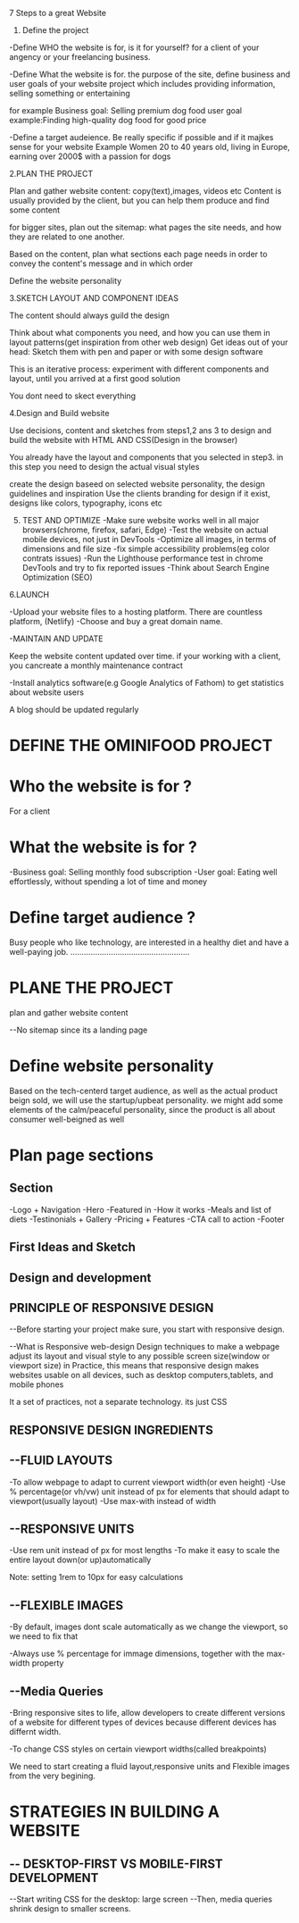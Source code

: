 7 Steps to a great Website 

1. Define  the project

-Define WHO the website is for, is it for yourself? for a client of your angency
or your freelancing business.

-Define What the website is for. the purpose of the site, define business and
user goals of your website project which includes providing information, selling something or entertaining

for example Business goal: Selling premium dog food
user goal example:Finding high-quality dog food for good price 

-Define a target audeience. Be really specific if possible and if it majkes sense for your website 
Example Women 20 to 40 years old, living in Europe, earning over 2000$ with a passion for dogs 


2.PLAN THE PROJECT 

Plan and gather website content: copy(text),images, videos etc 
Content is usually provided by the client, but you can help them produce and find some content

for bigger sites, plan out the sitemap: what pages the site needs, and how they are related to one another.

Based on the content, plan what sections each page needs in order to convey the content's message and in which order

Define the website personality 



3.SKETCH LAYOUT AND COMPONENT IDEAS

The content should always guild the design 

Think about what components you need, and how you can use them in layout patterns(get inspiration from other web design)
Get ideas out of your head: Sketch them with pen and paper or with some design software

This is an iterative process: experiment with different components and layout, until you arrived at a first good solution 

You dont need to skect everything 


4.Design and Build website 

Use decisions, content and sketches from steps1,2 ans 3 to design and build the website with HTML AND CSS(Design in the browser)

You already have the layout and components that you selected in step3.
in this step you need to design the actual visual styles 

create the design baseed on selected website personality, the design guidelines and inspiration
Use the clients branding for design if it exist, designs like colors, typography, icons etc 

5. TEST AND OPTIMIZE 
-Make sure website works well in all major browsers(chrome, firefox, safari, Edge)
-Test the website on actual mobile devices, not just in DevTools 
-Optimize all images, in terms of dimensions and file size 
-fix simple accessibility problems(eg color contrats issues)
-Run the Lighthouse performance test in chrome DevTools and try to fix reported issues 
-Think about Search Engine Optimization (SEO)


6.LAUNCH 

-Upload your website files to a hosting platform. There are countless platform, (Netlify)
-Choose and buy a great domain name.

-MAINTAIN AND UPDATE 

Keep the website content updated over time. if your working with a client, you cancreate a monthly
maintenance contract

-Install analytics software(e.g Google Analytics of Fathom) to get statistics about website users 

A blog should be updated regularly 



# DEFINE THE OMINIFOOD PROJECT 

# Who the website is for ?

For a client

# What the website is for ?
-Business goal: Selling monthly food subscription 
-User goal: Eating well effortlessly, without spending a lot of time and money 

# Define target audience ?

Busy people who like technology, are interested in a healthy diet and have a well-paying job.
.....................................................



# PLANE THE PROJECT 

plan and gather website content 

--No sitemap since its a landing page 


# Define website personality 

 Based on the tech-centerd target audience, as well as the actual product beign sold, we will use the startup/upbeat personality.
 we  might add some elements of the calm/peaceful personality, since the product is all about consumer well-beigned as well


 # Plan page sections

 ## Section 
-Logo + Navigation
-Hero
-Featured in
-How it works
-Meals and list of diets
-Testinonials + Gallery
-Pricing + Features
-CTA call to action 
-Footer 


 ## First Ideas and Sketch

 ## Design and development
 



 ## PRINCIPLE OF RESPONSIVE DESIGN
 --Before starting your project make sure, you start with responsive design.

 --What is Responsive web-design
Design techniques to make a webpage adjust its layout and visual style to any possible screen size(window or viewport size)
in Practice, this means that responsive design makes websites usable on all devices, such as desktop computers,tablets, and mobile phones 

It a set of practices, not a separate technology. its just CSS 


 ##  RESPONSIVE DESIGN INGREDIENTS 

 ## --FLUID LAYOUTS 
-To allow webpage to adapt to current viewport width(or even height)
-Use % percentage(or vh/vw) unit instead of px for elements that should adapt to viewport(usually layout)
-Use max-with instead of width

## --RESPONSIVE UNITS 
-Use rem unit instead of px for most lengths
-To make it easy to scale the entire layout down(or up)automatically

Note: setting 1rem to 10px for easy calculations

## --FLEXIBLE IMAGES
-By default, images dont scale automatically as we change the viewport, so we need to fix that

-Always use % percentage for immage dimensions, together with the max-width property 


## --Media Queries 
-Bring responsive sites to life, allow developers to create different versions of a website for different types of devices because different devices has differnt width.

-To change CSS styles on certain viewport widths(called breakpoints)

We need to start creating a fluid layout,responsive units and Flexible images  from the very begining.



# STRATEGIES IN BUILDING A WEBSITE 

## -- DESKTOP-FIRST VS MOBILE-FIRST DEVELOPMENT

--Start writing CSS for the desktop: large screen 
--Then, media queries shrink design to smaller screens.







